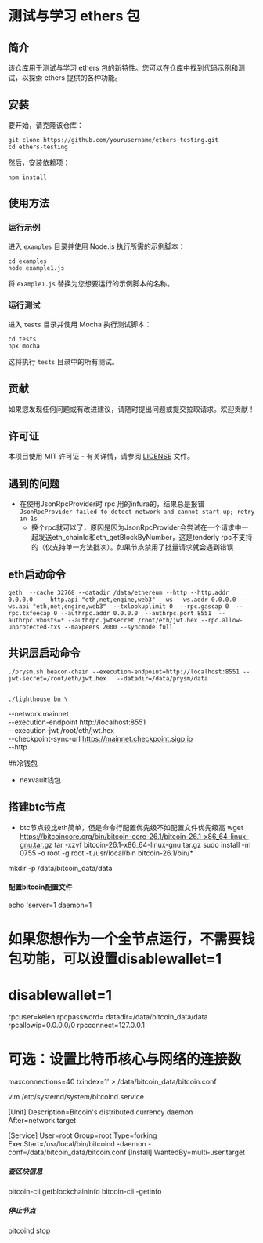 # 测试与学习 ethers 包

## 简介

该仓库用于测试与学习 ethers 包的新特性。您可以在仓库中找到代码示例和测试，以探索 ethers 提供的各种功能。

## 安装

要开始，请克隆该仓库：

```
git clone https://github.com/yourusername/ethers-testing.git
cd ethers-testing
```

然后，安装依赖项：

```
npm install
```

## 使用方法

### 运行示例

进入 `examples` 目录并使用 Node.js 执行所需的示例脚本：

```
cd examples
node example1.js
```

将 `example1.js` 替换为您想要运行的示例脚本的名称。

### 运行测试

进入 `tests` 目录并使用 Mocha 执行测试脚本：

```
cd tests
npx mocha
```

这将执行 `tests` 目录中的所有测试。

## 贡献

如果您发现任何问题或有改进建议，请随时提出问题或提交拉取请求。欢迎贡献！

## 许可证

本项目使用 MIT 许可证 - 有关详情，请参阅 [LICENSE](LICENSE) 文件。


## 遇到的问题

- 在使用JsonRpcProvider时 rpc 用的infura的，结果总是报错
    ```JsonRpcProvider failed to detect network and cannot start up; retry in 1s```
    -  换个rpc就可以了，原因是因为JsonRpcProvider会尝试在一个请求中一起发送eth_chainId和eth_getBlockByNumber，这是tenderly rpc不支持的（仅支持单一方法批次）。如果节点禁用了批量请求就会遇到错误



## eth启动命令
    geth  --cache 32768 --datadir /data/ethereum --http --http.addr 0.0.0.0   --http.api "eth,net,engine,web3" --ws --ws.addr 0.0.0.0  --ws.api "eth,net,engine,web3"  --txlookuplimit 0  --rpc.gascap 0  --rpc.txfeecap 0 --authrpc.addr 0.0.0.0  --authrpc.port 8551  --authrpc.vhosts=* --authrpc.jwtsecret /root/eth/jwt.hex --rpc.allow-unprotected-txs --maxpeers 2000 --syncmode full


## 共识层启动命令

    ./prysm.sh beacon-chain --execution-endpoint=http://localhost:8551 --jwt-secret=/root/eth/jwt.hex   --datadir=/data/prysm/data 


    ./lighthouse bn \
  --network mainnet \
  --execution-endpoint http://localhost:8551 \
  --execution-jwt /root/eth/jwt.hex \
  --checkpoint-sync-url https://mainnet.checkpoint.sigp.io \
  --http









##冷钱包


- nexvault钱包





## 搭建btc节点
  - btc节点较比eth简单，但是命令行配置优先级不如配置文件优先级高
wget https://bitcoincore.org/bin/bitcoin-core-26.1/bitcoin-26.1-x86_64-linux-gnu.tar.gz
tar -xzvf bitcoin-26.1-x86_64-linux-gnu.tar.gz
sudo install -m 0755 -o root -g root -t /usr/local/bin bitcoin-26.1/bin/*

mkdir -p /data/bitcoin_data/data


#### 配置bitcoin配置文件
echo 'server=1
daemon=1
# 如果您想作为一个全节点运行，不需要钱包功能，可以设置disablewallet=1
# disablewallet=1
rpcuser=keien
rpcpassword=
datadir=/data/bitcoin_data/data
rpcallowip=0.0.0.0/0
rpcconnect=127.0.0.1
# 可选：设置比特币核心与网络的连接数
maxconnections=40
txindex=1' >  /data/bitcoin_data/bitcoin.conf


vim /etc/systemd/system/bitcoind.service

[Unit]
Description=Bitcoin's distributed currency daemon
After=network.target

[Service]
User=root
Group=root
Type=forking
ExecStart=/usr/local/bin/bitcoind -daemon -conf=/data/bitcoin_data/bitcoin.conf
[Install]
WantedBy=multi-user.target


##### 查区块信息
 bitcoin-cli getblockchaininfo
 bitcoin-cli -getinfo


 ##### 停止节点
 bitcoind stop